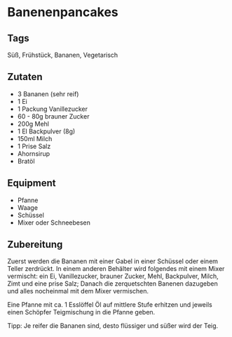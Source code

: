 # Banenenpancakes

## Tags

Süß, Frühstück, Bananen, Vegetarisch

## Zutaten

- 3 Bananen (sehr reif)
- 1 Ei
- 1 Packung Vanillezucker
- 60 - 80g brauner Zucker
- 200g Mehl
- 1 El Backpulver (8g)
- 150ml Milch
- 1 Prise Salz
- Ahornsirup
- Bratöl

## Equipment

- Pfanne
- Waage
- Schüssel
- Mixer oder Schneebesen

## Zubereitung

Zuerst werden die Bananen mit einer Gabel in einer Schüssel oder einem Teller zerdrückt.
In einem anderen Behälter wird folgendes mit einem Mixer vermischt:
ein Ei, Vanillezucker, brauner Zucker, Mehl, Backpulver, Milch, Zimt und eine prise Salz;
Danach die zerquetschten Banenen dazugeben und alles nocheinmal mit dem Mixer vermischen.

Eine Pfanne mit ca. 1 Esslöffel Öl auf mittlere Stufe erhitzen und jeweils einen Schöpfer Teigmischung
in die Pfanne geben.

Tipp: Je reifer die Bananen sind, desto flüssiger und süßer wird der Teig.